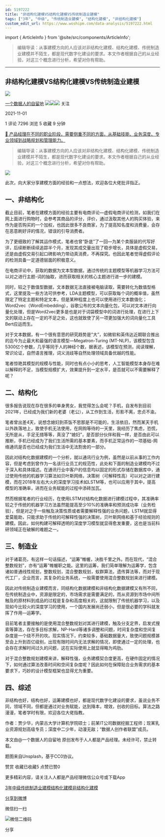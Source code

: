 ```yaml
---
id: 5197222
title: "非结构化建模VS结构化建模VS传统制造业建模"
tags: ["3年", "中级", "传统制造业建模", "结构化建模", "非结构化建模"]
custom_edit_url: https://www.woshipm.com/data-analysis/5197222.html
---
```

import { ArticleInfo } from '@site/src/components/ArticleInfo';

<ArticleInfo
    author="一个数据人的自留地"
    authorLink="https://www.woshipm.com/u/49446"
    published="2021-11-01"
    views={7296}
    comments={1}
    collects={5}
/>

> 编辑导读：从事建模方向的人应该对非结构化建模、结构化建模、传统制造业建模并不陌生，都是现代数字化建设的要求。本文作者根据自己的从业经验，对这三个概念进行分析，希望对你有帮助。

---

## 非结构化建模VS结构化建模VS传统制造业建模

[![](https://image.woshipm.com/wp-files/2021/09/3YqDNh5meg7ejNmhJ5Ci.jpeg!/both/72x72)](https://www.woshipm.com/u/49446)

[一个数据人的自留地](https://www.woshipm.com/u/49446) ![](https://static.woshipm.com/tag/1121_1@2x.png)![](https://static.woshipm.com/tag/1301_1@2x.png)![](https://static.woshipm.com/tag/2103_1@2x.png) 关注

2021-11-01

1 评论 7296 浏览 5 收藏 9 分钟

[🔗 产品经理在不同的职业阶段，需要侧重不同的方面，从基础技能、业务深度、专业领域到战略规划和管理能力。](https://ke.qidianla.com/courses/90pm)

> 编辑导读：从事建模方向的人应该对非结构化建模、结构化建模、传统制造业建模并不陌生，都是现代数字化建设的要求。本文作者根据自己的从业经验，对这三个概念进行分析，希望对你有帮助。

![](https://image.woshipm.com/wp-files/2021/10/kdmG2BC8S23aA4RDJ5xn.jpg)

此次，向大家分享建模方面的经验和一点想法，欢迎各位大佬批评指正。

## 一、非结构化

截止目前，笔者在建模方面的经验主要有电商评论—虚假电商评论检测，如我们在网上面进行购物时，会参考其商品的评分，评价，通过汲取其他人的购买体验，来作为是否购买的一个加权，也因此很多不良商家，为了提高知名度和消费量，会存在恶意刷好评的情况，错误的引导消费者。

为了更细致的了解其运作模式，笔者也曾“卧底”了一回—为某个卖服装的代写好评，后续断断续续追踪半个月，发现其成交量出现了稳步增长，具体是虚假交易，还是由虚假交易引起口碑影响力带动真消费，不再探究。也因此笔者觉得虚假评论的检测具备一定道德层面的积极意义。

在电商评论中，获取的数据为文本型数据，通过传统的主题模型等机器学习方法可以对之进行主题-词的抽取，进而获取相关的核心主题进行进一步的建模。

同时，较之于数值型数据，文本数据无法直接被电脑读取，需要转化为数值型格式，这里提及一些方法可供参考，LDA主题模型，可以获取每个词的概率值，虽然限定了特定主题和特定文本，但是某种程度上也可以使用进行文本数值化；Word2vec（WordEmbedding），谷歌公布的文本向量化包，可以对文本进行向量化处理，但是Word2vec更多是也是对于词袋模型中的词进行处理，在进行上下文的联动上存在一定的不足之处，这也就致使了另一项更加强大的词向量化工具Bert应运而生。

对于文本数据，有一个很有意思的研究趋势是“大”，如微软和英伟达近期联合推出的迄今为止最大和最强的语言模型—Megatron-Turing (MT-NLP)，该模型包含5300亿个参数，几乎等同于人的神经个数，据表述，该模型在预测，阅读理解，常识论证，自然语言推理，词义消歧等自然处理领域具备优越的性能。

笔者惊艳其模型的规模与性能，同时也有点小小的思考，人工智能模型本身存在难以解释的不足，当模型规模扩大，效果提升到一定水平，是否就可以不需要解释了呢？

## 二、结构化

很多报告说现在存在很多的单身男女，我觉得怎么会呢？手机，自发布到目前2021年，已经成为我们新的老婆（老公），从工作到生活，形影不离，忠贞不渝。

笔者曾出差4天，说想念媳妇到茶饭不思那是不可能的，生活依旧，然而某天手机以外跌落地上，致使手机无法使用，在网购等待的一天里，我经历了焦虑，恐慌，无所是从，手足无措等等，真没了“媳妇”，是否部分伙伴和我一样，是否由此可以推断，手机已经成为了我们生活所需的基本要素，而手机正常运作的一项基础-网络通讯是否也已经成为我们生活中无法割舍的一部分。

因此对结构化数据建模的一个分析，就以通讯行业为例，虽然是以前从事的工作内容，但是考虑到曾作为一名该行业员工的规范性，此处和下面的制造业建模均不过于深入和具体描述。在通讯行业中客户的信息均以固定的形式存储在数据库中，通过使用传统的机器学习算法如贝叶斯网络，决策树（可解释性高）可以对之进行建模，而在2018年左右大火的深度学习技术如LSTM等，也可以应用于其中，提高模型的准确率，进而在业务赋能的过程中添砖加瓦。

然而根据笔者的行业经历，在使用LSTM对结构化数据进行建模过程中，其准确率较之于传统的机器学习方法虽然能提高至少10%的准确率和预测成功率（业务检验），但是对之于一些触及决策性质或者需要解释性强的业务问题，LSTM就显得爱莫能助，只能求助于传统的可解释性强的决策树，贝叶斯网络和基于经验规则的建模。因此，如何构建可解释透明的深度学习模型就显得愈发重要，这也是当前科研领域正在破解的难题之一。

## 三、制造业

对于诸葛亮，有这样一句话描述，“运筹”帷幄，决胜千里之外。而在现代，“混合整数规划”，亦有“运筹”帷幄职之能。这里的运筹，我们简单理解为运筹学，包含诸如普通线性规划，整数规划，混合整数规划，蚁群算法，遗传算法等，而对于现代工厂，企业而言，其复杂的业务系统，一般需要使用混合整数规划来进行建模。

因此对传统制造业建模而言，同结构化数据建模和非结构化数据建模又有所不同，在传统制造业中，资源是限定的，市场需求是需要满足的，而从资源到市场中间所触及的原材料到成品的过程是复杂和高度相关的，这就限制了传统机器学习，以及现如今比较火的深度学习的使用，一个国内发展尚还弱小，但是很必要的学科就发挥了作用—运筹学。

目前笔者主要接触的是使用混合整数规划对其进行建模，触及分支定界，启发式搜索等算法，存在多目标求解，NP-Hard等诸多调整和问题，时间复杂度和空间复杂度是一个绕不开的坎。现实情况下，约束较多，基础数据量大，致使问题规模甚至会上升到百亿级别，出现有限时间内无法求解的情况，即使通过一定的处理，也会存在求解时间过久的问题，这在实际使用上就显得略为鸡肋。

对于混合整数规划建模来讲，解释性强，业务建模契合度更高，在硬件固定的情况下，如何通过算法改善时间和空间复杂度呢？因此如何在保障贴合业务需求的基本要求下，巧妙的设计模型框架也显得尤为重要。

## 四、综述

非结构也好，结构也好，运筹建模也好，都是现代数字化建设的要求，虽说业务不同，领域不同，但都是通过对业务赋能，达到降本，增效，创收的目标。算法之路漫漫，笔者学时有限，欢迎各位大佬指教。

作者：贾少华，内蒙古大学计算机学院硕士；前某IT公司数据挖掘工程师；现某乳业资源规划高级专员；深度中二少年，动漫无敌；“数据人创作者联盟”成员。

本文由@一个数据人的自留地 原创发布于人人都是产品经理。未经许可，禁止转载。

题图来自Unsplash，基于CC0协议。

赞赏 收藏已收藏5 点赞已赞0

更多精彩内容，请关注人人都是产品经理微信公众号或下载App

[3年](https://www.woshipm.com/tag/3%e5%b9%b4)[中级](https://www.woshipm.com/tag/%e4%b8%ad%e7%ba%a7)[传统制造业建模](https://www.woshipm.com/tag/%e4%bc%a0%e7%bb%9f%e5%88%b6%e9%80%a0%e4%b8%9a%e5%bb%ba%e6%a8%a1)[结构化建模](https://www.woshipm.com/tag/%e7%bb%93%e6%9e%84%e5%8c%96%e5%bb%ba%e6%a8%a1)[非结构化建模](https://www.woshipm.com/tag/%e9%9d%9e%e7%bb%93%e6%9e%84%e5%8c%96%e5%bb%ba%e6%a8%a1)

[分享到微博](https://service.weibo.com/share/share.php?appkey=2775287854&title=非结构化建模VS结构化建模VS传统制造业建模&url=https://www.woshipm.com/data-analysis/5197222.html&pic=https://image.woshipm.com/wp-files/2021/10/kdmG2BC8S23aA4RDJ5xn.jpg)

微信扫一扫

![微信二维码](https://api.pwmqr.com/qrcode/create/?url=https://www.woshipm.com/data-analysis/5197222.html)

分享